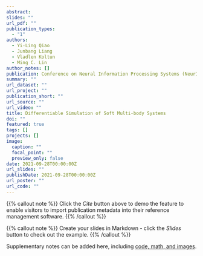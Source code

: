 ```yaml
---
abstract: 
slides: ""
url_pdf: ""
publication_types:
  - "1"
authors:
  - Yi-Ling Qiao
  - Junbang Liang
  - Vladlen Koltun
  - Ming C. Lin
author_notes: []
publication: Conference on Neural Information Processing Systems (NeurIPS 2021)
summary: ""
url_dataset: ""
url_project: ""
publication_short: ""
url_source: ""
url_video: ""
title: Differentiable Simulation of Soft Multi-body Systems
doi: ""
featured: true
tags: []
projects: []
image:
  caption: ""
  focal_point: ""
  preview_only: false
date: 2021-09-28T00:00:00Z
url_slides: ""
publishDate: 2021-09-28T00:00:00Z
url_poster: ""
url_code: ""
---
```


{{% callout note %}}
Click the *Cite* button above to demo the feature to enable visitors to import publication metadata into their reference management software.
{{% /callout %}}

{{% callout note %}}
Create your slides in Markdown - click the *Slides* button to check out the example.
{{% /callout %}}

Supplementary notes can be added here, including [code, math, and images](https://wowchemy.com/docs/writing-markdown-latex/).
